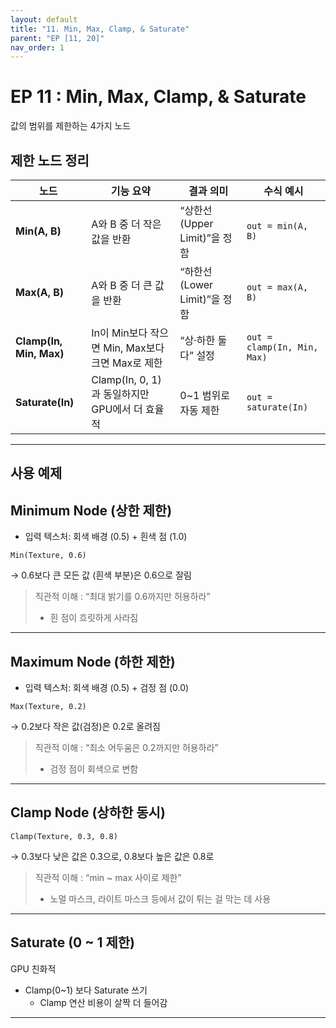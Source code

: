 ```yaml
---
layout: default
title: "11. Min, Max, Clamp, & Saturate"
parent: "EP [11, 20]"
nav_order: 1
---
```


# EP 11 : Min, Max, Clamp, & Saturate
값의 범위를 제한하는 4가지 노드

## 제한 노드 정리

| 노드  | 기능 요약 | 결과 의미   | 수식 예시   |
| --- | --- | --- | --- |
| **Min(A, B)** | A와 B 중 더 작은 값을 반환    | “상한선(Upper Limit)”을 정함 | `out = min(A, B)` |
| **Max(A, B)** | A와 B 중 더 큰 값을 반환 | “하한선(Lower Limit)”을 정함 | `out = max(A, B)` |
| **Clamp(In, Min, Max)** | In이 Min보다 작으면 Min, Max보다 크면 Max로 제한 | “상·하한 둘 다” 설정| `out = clamp(In, Min, Max)` |
| **Saturate(In)**   | Clamp(In, 0, 1)과 동일하지만 GPU에서 더 효율적  | 0~1 범위로 자동 제한| `out = saturate(In)`   |

---

## 사용 예제

## Minimum Node (상한 제한)
- 입력 텍스처: 회색 배경 (0.5) + 흰색 점 (1.0)

```
Min(Texture, 0.6)
```
→ 0.6보다 큰 모든 값 (흰색 부분)은 0.6으로 잘림

> 직관적 이해 : “최대 밝기를 0.6까지만 허용하라”
> - 흰 점이 흐릿하게 사라짐

---

## Maximum Node (하한 제한)
- 입력 텍스처: 회색 배경 (0.5) + 검정 점 (0.0)

```
Max(Texture, 0.2)
```
→ 0.2보다 작은 값(검정)은 0.2로 올려짐

> 직관적 이해 : “최소 어두움은 0.2까지만 허용하라”
> - 검정 점이 회색으로 변함

---

## Clamp Node (상하한 동시)

```
Clamp(Texture, 0.3, 0.8)
```
→ 0.3보다 낮은 값은 0.3으로, 0.8보다 높은 값은 0.8로

> 직관적 이해 : “min ~ max 사이로 제한”
> - 노멀 마스크, 라이트 마스크 등에서 값이 튀는 걸 막는 데 사용

---

## Saturate (0 ~ 1 제한)
GPU 친화적

- Clamp(0~1) 보다 Saturate 쓰기
  - Clamp 연산 비용이 살짝 더 들어감

---

